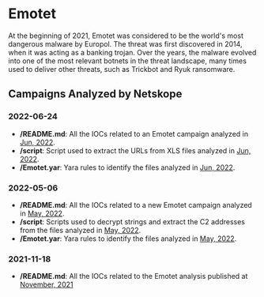 # Emotet
At the beginning of 2021, Emotet was considered to be the world's most dangerous malware by Europol. The threat was first discovered in 2014, when it was acting as a banking trojan. Over the years, the malware evolved into one of the most relevant botnets in the threat landscape, many times used to deliver other threats, such as Trickbot and Ryuk ransomware.

## Campaigns Analyzed by Netskope

### 2022-06-24

* **/README.md**: All the IOCs related to an Emotet campaign analyzed in [Jun, 2022](https://netskope.com/blog/emotet-still-abusing-office-files).
* **/script**: Script used to extract the URLs from XLS files analyzed in [Jun, 2022](https://netskope.com/blog/emotet-still-abusing-office-files).
* **/Emotet.yar**: Yara rules to identify the files analyzed in [Jun, 2022](https://netskope.com/blog/emotet-still-abusing-office-files).

### 2022-05-06

* **/README.md**: All the IOCs related to a new Emotet campaign analyzed in [May, 2022](https://netskope.com/blog/emotet-campaign-using-lnk-files).
* **/script**: Scripts used to decrypt strings and extract the C2 addresses from the files analyzed in [May, 2022](https://netskope.com/blog/emotet-campaign-using-lnk-files).
* **/Emotet.yar**: Yara rules to identify the files analyzed in [May, 2022](https://netskope.com/blog/emotet-campaign-using-lnk-files).

### 2021-11-18

* **/README.md**: All the IOCs related to the Emotet analysis published at [November, 2021](https://www.netskope.com/blog/netskope-threat-coverage-the-return-of-emotet)
